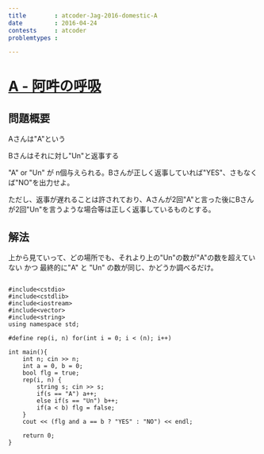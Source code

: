 ```yaml
---
title        : atcoder-Jag-2016-domestic-A
date         : 2016-04-24
contests     : atcoder
problemtypes :

---
```


# [A - 阿吽の呼吸](http://jag2016-domestic.contest.atcoder.jp/tasks/jag2016secretspring_a)

<!--more-->


## 問題概要

Aさんは"A"という

Bさんはそれに対し"Un"と返事する

"A" or "Un" が n個与えられる。Bさんが正しく返事していれば"YES"、さもなくば"NO"を出力せよ。

ただし、返事が遅れることは許されており、Aさんが2回"A"と言った後にBさんが2回"Un"を言うような場合等は正しく返事しているものとする。
    
## 解法

上から見ていって、どの場所でも、それより上の"Un"の数が"A"の数を超えていない かつ 最終的に"A" と "Un" の数が同じ、かどうか調べるだけ。


~~~

#include<cstdio>
#include<cstdlib>
#include<iostream>
#include<vector>
#include<string>
using namespace std;
 
#define rep(i, n) for(int i = 0; i < (n); i++)
 
int main(){
    int n; cin >> n;
    int a = 0, b = 0;
    bool flg = true;
    rep(i, n) {
        string s; cin >> s;
        if(s == "A") a++;
        else if(s == "Un") b++;
        if(a < b) flg = false;
    }
    cout << (flg and a == b ? "YES" : "NO") << endl;
    
    return 0;
}

~~~
